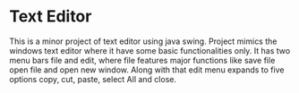 # Text Editor
This is a minor project of text editor using java swing.
Project mimics the windows text editor where it have some basic functionalities only.
It has two menu bars file and edit, where file features major functions like save file open file and open new window.
Along with that edit menu expands to five options copy, cut, paste, select All and close.
